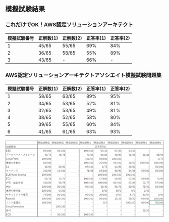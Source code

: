## 模擬試験結果

### これだけでOK！AWS認定ソリューションアーキテクト
| 模擬試験番号 | 正解数(1) | 正解数(2) | 正答率(1) | 正答率(2) | 
| - | - | - | - | - |
| 1 | 45/65 | 55/65 | 69% | 84% |
| 2 | 36/65 | 58/65 | 55% | 89% |
| 3 | 43/65 | - | 66% | - |

### AWS認定ソリューションアーキテクトアソシエイト模擬試験問題集
| 模擬試験番号 | 正解数(1) | 正解数(2) | 正答率(1) | 正答率(2) | 
| - | - | - | - | - |
| 1 | 58/65 | 63/65 | 89% | 95% |
| 2 | 34/65 | 53/65 | 52% | 81% |
| 3 | 32/65 | 53/65 | 49% | 81% |
| 4 | 38/65 | 52/65 | 58% | 80% |
| 5 | 39/65 | 55/65 | 60% | 84% |
| 6 | 41/65 | 61/65 | 63% | 93% |

![模擬試験結果](/png/模擬試験結果.png)

